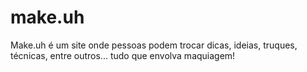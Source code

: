 # make.uh
Make.uh é um site onde pessoas podem trocar dicas, ideias, truques, técnicas, entre outros... tudo que envolva maquiagem!

